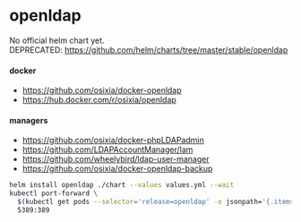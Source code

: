# openldap
No official helm chart yet. \
DEPRECATED: https://github.com/helm/charts/tree/master/stable/openldap

#### docker
- https://github.com/osixia/docker-openldap
- https://hub.docker.com/r/osixia/openldap

#### managers
- https://github.com/osixia/docker-phpLDAPadmin
- https://github.com/LDAPAccountManager/lam
- https://github.com/wheelybird/ldap-user-manager
- https://github.com/osixia/docker-openldap-backup

```bash
helm install openldap ./chart --values values.yml --wait
kubectl port-forward \
  $(kubectl get pods --selector='release=openldap' -o jsonpath='{.items[0].metadata.name}') \
  5389:389
```
